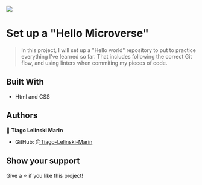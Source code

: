 ![](https://img.shields.io/badge/Microverse-blueviolet)

# Set up a "Hello Microverse"

> In this project, I will set up a "Hello world" repository to put to practice everything I've learned so far. That includes following the correct Git flow, and using linters when commiting my pieces of code.

## Built With

- Html and CSS

## Authors

👤 **Tiago Lelinski Marin**

- GitHub: [@Tiago-Lelinski-Marin](https://github.com/Tiago-Lelinski-Marin)

## Show your support

Give a ⭐️ if you like this project!
